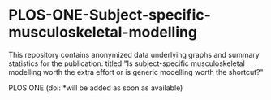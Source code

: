 # PLOS-ONE-Subject-specific-musculoskeletal-modelling

This repository contains anonymized data underlying graphs and summary statistics for the publication. 
titled "Is subject-specific musculoskeletal modelling worth the extra effort or is generic modelling worth the shortcut?"

PLOS ONE (doi: *will be added as soon as available)
